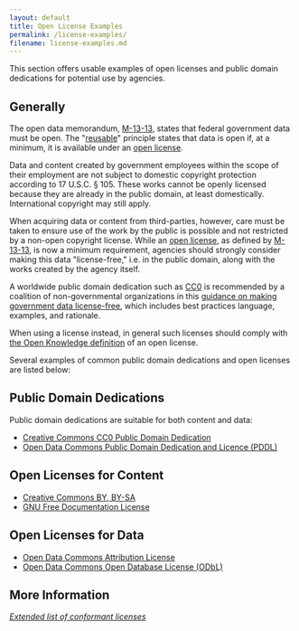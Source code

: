 ```yaml
---
layout: default
title: Open License Examples
permalink: /license-examples/
filename: license-examples.md
---
```


This section offers usable examples of open licenses and public domain dedications for potential use by agencies.

## Generally

The open data memorandum, [M-13-13](/policy-memo/), states that federal government data must be open. The "[reusable](/principles/)" principle states that data is open if, at a minimum, it is available under an [open license](/licenses/).

Data and content created by government employees within the scope of their employment are not subject to domestic copyright protection according to 17 U.S.C. § 105. These works cannot be openly licensed because they are already in the public domain, at least domestically. International copyright may still apply.

When acquiring data or content from third-parties, however, care must be taken to ensure use of the work by the public is possible and not restricted by a non-open copyright license. While an [open license](/licenses/), as defined by [M-13-13](/policy-memo/), is now a minimum requirement, agencies should strongly consider making this data "license-free," i.e. in the public domain, along with the works created by the agency itself.

A worldwide public domain dedication such as [CC0](http://creativecommons.org/publicdomain/zero/1.0/) is recommended by a coalition of non-governmental organizations in this [guidance on making government data license-free](http://theunitedstates.io/licensing/), which includes best practices language, examples, and rationale.

When using a license instead, in general such licenses should comply with [the Open Knowledge definition](http://opendefinition.org/okd/) of an open license.

Several examples of common public domain dedications and open licenses are listed below:

## Public Domain Dedications

Public domain dedications are suitable for both content and data:

* [Creative Commons CC0 Public Domain Dedication](http://creativecommons.org/publicdomain/zero/1.0/)
* [Open Data Commons Public Domain Dedication and Licence (PDDL)](http://opendefinition.org/licenses/odc-pddl)

## Open Licenses for Content
* [Creative Commons BY, BY-SA](http://creativecommons.org/choose/)
* [GNU Free Documentation License](http://www.gnu.org/licenses/fdl-1.3.en.html)

## Open Licenses for Data
* [Open Data Commons Attribution License](http://opendatacommons.org/licenses/by/)
* [Open Data Commons Open Database License (ODbL)](http://opendatacommons.org/licenses/odbl/)

## More Information
*[Extended list of conformant licenses](http://opendefinition.org/licenses/)*
